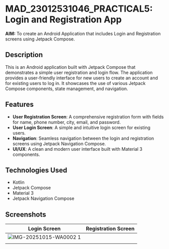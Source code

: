 # MAD_23012531046_PRACTICAL5: Login and Registration App

**AIM:** To create an Android Application that includes Login and Registration screens using Jetpack Compose.

## Description

This is an Android application built with Jetpack Compose that demonstrates a simple user registration and login flow. The application provides a user-friendly interface for new users to create an account and for existing users to log in. It showcases the use of various Jetpack Compose components, state management, and navigation.

## Features

*   **User Registration Screen**: A comprehensive registration form with fields for name, phone number, city, email, and password.
*   **User Login Screen**: A simple and intuitive login screen for existing users.
*   **Navigation**: Seamless navigation between the login and registration screens using Jetpack Navigation Compose.
*   **UI/UX**: A clean and modern user interface built with Material 3 components.

## Technologies Used

*   Kotlin
*   Jetpack Compose
*   Material 3
*   Jetpack Navigation Compose

## Screenshots

| Login Screen | Registration Screen |
|:---:|:---:|
| ![IMG-20251015-WA0002 1](https://github.com/user-attachments/assets/4dea10d5-c860-4f36-9e44-c2894bcafef1)
 ||

